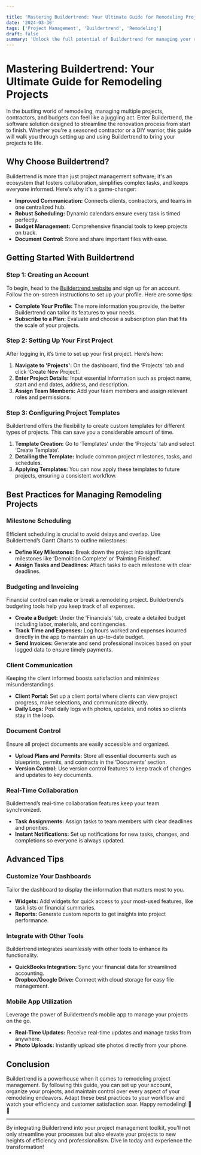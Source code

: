 ```yaml
---

title: 'Mastering Buildertrend: Your Ultimate Guide for Remodeling Projects'
date: '2024-03-30'
tags: ['Project Management', 'Buildertrend', 'Remodeling']
draft: false
summary: 'Unlock the full potential of Buildertrend for managing your remodeling projects efficiently and effectively with our comprehensive tutorial.'
---
```


# Mastering Buildertrend: Your Ultimate Guide for Remodeling Projects

In the bustling world of remodeling, managing multiple projects, contractors, and budgets can feel like a juggling act. Enter Buildertrend, the software solution designed to streamline the renovation process from start to finish. Whether you're a seasoned contractor or a DIY warrior, this guide will walk you through setting up and using Buildertrend to bring your projects to life.

## Why Choose Buildertrend?

Buildertrend is more than just project management software; it's an ecosystem that fosters collaboration, simplifies complex tasks, and keeps everyone informed. Here's why it's a game-changer:
- **Improved Communication:** Connects clients, contractors, and teams in one centralized hub.
- **Robust Scheduling:** Dynamic calendars ensure every task is timed perfectly.
- **Budget Management:** Comprehensive financial tools to keep projects on track.
- **Document Control:** Store and share important files with ease.

## Getting Started With Buildertrend

### Step 1: Creating an Account

To begin, head to the [Buildertrend website](https://www.buildertrend.com/) and sign up for an account. Follow the on-screen instructions to set up your profile. Here are some tips:
- **Complete Your Profile:** The more information you provide, the better Buildertrend can tailor its features to your needs.
- **Subscribe to a Plan:** Evaluate and choose a subscription plan that fits the scale of your projects.

### Step 2: Setting Up Your First Project

After logging in, it’s time to set up your first project. Here’s how:
1. **Navigate to 'Projects':** On the dashboard, find the ‘Projects’ tab and click ‘Create New Project’.
2. **Enter Project Details:** Input essential information such as project name, start and end dates, address, and description.
3. **Assign Team Members:** Add your team members and assign relevant roles and permissions.

### Step 3: Configuring Project Templates

Buildertrend offers the flexibility to create custom templates for different types of projects. This can save you a considerable amount of time.
1. **Template Creation:** Go to ‘Templates’ under the ‘Projects’ tab and select ‘Create Template’.
2. **Detailing the Template:** Include common project milestones, tasks, and schedules. 
3. **Applying Templates:** You can now apply these templates to future projects, ensuring a consistent workflow.

## Best Practices for Managing Remodeling Projects

### Milestone Scheduling

Efficient scheduling is crucial to avoid delays and overlap. Use Buildertrend’s Gantt Charts to outline milestones:
- **Define Key Milestones:** Break down the project into significant milestones like ‘Demolition Complete’ or ‘Painting Finished’.
- **Assign Tasks and Deadlines:** Attach tasks to each milestone with clear deadlines.

### Budgeting and Invoicing

Financial control can make or break a remodeling project. Buildertrend’s budgeting tools help you keep track of all expenses.
- **Create a Budget:** Under the ‘Financials’ tab, create a detailed budget including labor, materials, and contingencies.
- **Track Time and Expenses:** Log hours worked and expenses incurred directly in the app to maintain an up-to-date budget.
- **Send Invoices:** Generate and send professional invoices based on your logged data to ensure timely payments.

### Client Communication

Keeping the client informed boosts satisfaction and minimizes misunderstandings.
- **Client Portal:** Set up a client portal where clients can view project progress, make selections, and communicate directly.
- **Daily Logs:** Post daily logs with photos, updates, and notes so clients stay in the loop.

### Document Control

Ensure all project documents are easily accessible and organized.
- **Upload Plans and Permits:** Store all essential documents such as blueprints, permits, and contracts in the ‘Documents’ section.
- **Version Control:** Use version control features to keep track of changes and updates to key documents.

### Real-Time Collaboration

Buildertrend’s real-time collaboration features keep your team synchronized.
- **Task Assignments:** Assign tasks to team members with clear deadlines and priorities.
- **Instant Notifications:** Set up notifications for new tasks, changes, and completions so everyone is always updated.

## Advanced Tips

### Customize Your Dashboards

Tailor the dashboard to display the information that matters most to you.
- **Widgets:** Add widgets for quick access to your most-used features, like task lists or financial summaries.
- **Reports:** Generate custom reports to get insights into project performance.

### Integrate with Other Tools

Buildertrend integrates seamlessly with other tools to enhance its functionality.
- **QuickBooks Integration:** Sync your financial data for streamlined accounting.
- **Dropbox/Google Drive:** Connect with cloud storage for easy file management.

### Mobile App Utilization

Leverage the power of Buildertrend’s mobile app to manage your projects on the go.
- **Real-Time Updates:** Receive real-time updates and manage tasks from anywhere.
- **Photo Uploads:** Instantly upload site photos directly from your phone.

## Conclusion

Buildertrend is a powerhouse when it comes to remodeling project management. By following this guide, you can set up your account, organize your projects, and maintain control over every aspect of your remodeling endeavors. Adapt these best practices to your workflow and watch your efficiency and customer satisfaction soar. Happy remodeling! 🚧🔨

---

By integrating Buildertrend into your project management toolkit, you'll not only streamline your processes but also elevate your projects to new heights of efficiency and professionalism. Dive in today and experience the transformation!